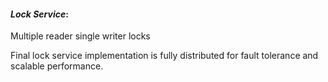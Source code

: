 #### *Lock Service*:
Multiple reader single writer locks

Final lock service implementation is fully distributed for fault tolerance and scalable performance.

